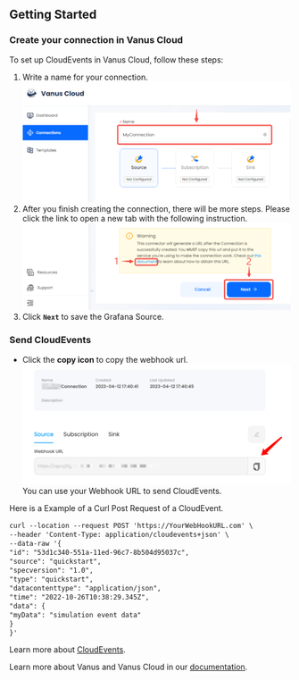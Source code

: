 ## Getting Started

### Create your connection in Vanus Cloud

To set up CloudEvents in Vanus Cloud, follow these steps:

1.  Write a name for your connection.
![](images/1.png) 
2. After you finish creating the connection, there will be more steps. Please click the link to open a new tab with the following instruction.
![img.png](images/2.png)
3. Click **`Next`** to save the Grafana Source. 

### **Send CloudEvents**
- Click the **copy icon** to copy the webhook url.
   ![](images/getlink.png)
You can use your Webhook URL to send CloudEvents.

Here is a Example of a Curl Post Request of a CloudEvent.
```shell
curl --location --request POST 'https://YourWebHookURL.com' \
--header 'Content-Type: application/cloudevents+json' \
--data-raw '{
"id": "53d1c340-551a-11ed-96c7-8b504d95037c",
"source": "quickstart",
"specversion": "1.0",
"type": "quickstart",
"datacontenttype": "application/json",
"time": "2022-10-26T10:38:29.345Z",
"data": {
"myData": "simulation event data"
}
}'
```

Learn more about [CloudEvents](https://cloudevents.io).

Learn more about Vanus and Vanus Cloud in our [documentation](https://docs.vanus.ai).
